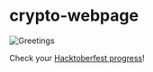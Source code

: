 # crypto-webpage

![Greetings](https://github.com/video-game-coding-club/crypto-webpage/workflows/Greetings/badge.svg)

Check your [Hacktoberfest progress](https://hacktoberfest.digitalocean.com/profile)!
